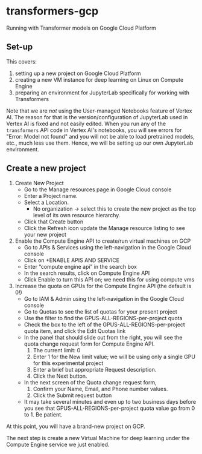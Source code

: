 # transformers-gcp

Running with Transformer models on Google Cloud Platform

## Set-up

This covers:
1. setting up a new project on Google Cloud Platform
1. creating a new VM instance for deep learning on Linux on Compute Engine
1. preparing an environment for JupyterLab specifically for working with Transformers

Note that we are _not_ using the User-managed Notebooks feature of Vertex AI. The reason for that is the version/configuration of JupyterLab used in Vertex AI is fixed and not easily edited. When you run any of the `transformers` API code in Vertex AI's notebooks, you will see errors for "Error: Model not found" and you will not be able to load pretrained models, etc., much less use them. Hence, we will be setting up our own JupyterLab environment.

## Create a new project

1. Create New Project
    * Go to the Manage resources page in Google Cloud console
    * Enter a Project name.
    * Select a Location.
        * No organization -> select this to create the new project as the top level of its own resource hierarchy.
    * Click that Create button
    * Click the Refresh icon update the Manage resource listing to see your new project
2. Enable the Compute Engine API to create/run virtual machines on GCP
    * Go to APIs & Services using the left-navigation in the Google Cloud console
    * Click on +ENABLE APIS AND SERVICE
    * Enter “compute engine api” in the search box
    * In the search results, click on Compute Engine API
    * Click Enable to turn this API on; we need this for using compute vms
3. Increase the quota on GPUs for the Compute Engine API (the default is 0!)
    * Go to IAM & Admin using the left-navigation in the Google Cloud console
    * Go to Quotas to see the list of quotas for your present project
    * Use the filter to find the GPUS-ALL-REGIONS-per-project quota
    * Check the box to the left of the GPUS-ALL-REGIONS-per-project quota item, and click the Edit Quotas link
    * In the panel that should slide out from the right, you will see the quota change request form for Compute Engine API. 
        1. The current limit: 0
        2. Enter 1 for the New limit value; we will be using only a single GPU for this experimental project
        3. Enter a brief but appropriate Request description.
        4. Click the Next button.
    * In the next screen of the Quota change request form, 
        1. Confirm your Name, Email, and Phone number values.
        2. Click the Submit request button
    * It may take several minutes and even up to two business days before you see that GPUS-ALL-REGIONS-per-project quota value go from 0 to 1. Be patient.

At this point, you will have a brand-new project on GCP. 

The next step is create a new Virtual Machine for deep learning under the Compute Engine service we just enabled.
